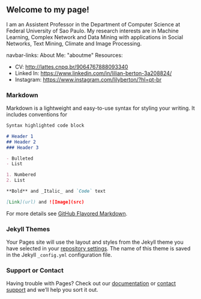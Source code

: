 ## Welcome to my page!

I am an Assistent Professor in the Department of Computer Science at Federal University of Sao Paulo. My research interests are in Machine Learning, Complex Network and Data Mining with applications in Social Networks, Text Mining, Climate and Image Processing. 

navbar-links:
  About Me: "aboutme"
  Resources:
  - CV: http://lattes.cnpq.br/9064767888093340 
  - Linked In: https://www.linkedin.com/in/lilian-berton-3a208824/
  - Instagram: https://www.instagram.com/lilyberton/?hl=pt-br

### Markdown

Markdown is a lightweight and easy-to-use syntax for styling your writing. It includes conventions for

```markdown
Syntax highlighted code block

# Header 1
## Header 2
### Header 3

- Bulleted
- List

1. Numbered
2. List

**Bold** and _Italic_ and `Code` text

[Link](url) and ![Image](src)
```

For more details see [GitHub Flavored Markdown](https://guides.github.com/features/mastering-markdown/).

### Jekyll Themes

Your Pages site will use the layout and styles from the Jekyll theme you have selected in your [repository settings](https://github.com/lberton/lberton/settings). The name of this theme is saved in the Jekyll `_config.yml` configuration file.

### Support or Contact

Having trouble with Pages? Check out our [documentation](https://help.github.com/categories/github-pages-basics/) or [contact support](https://github.com/contact) and we’ll help you sort it out.
